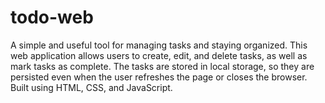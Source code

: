 # todo-web
A simple and useful tool for managing tasks and staying organized. This web application allows users to create, edit, and delete tasks, as well as mark tasks as complete. The tasks are stored in local storage, so they are persisted even when the user refreshes the page or closes the browser. Built using HTML, CSS, and JavaScript.
